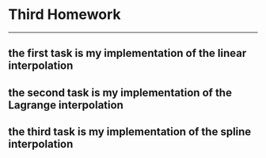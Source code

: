 # Third Homework
----------------
## the first task is my implementation of the linear interpolation
## the second task is my implementation of the Lagrange interpolation
## the third task is my implementation of the spline interpolation
